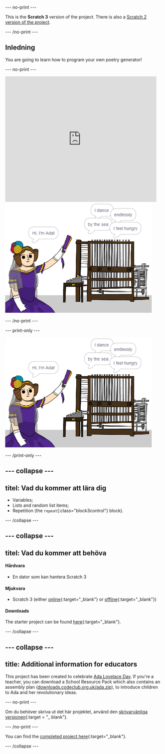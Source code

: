 \--- no-print \---

This is the **Scratch 3** version of the project. There is also a [Scratch 2 version of the project](https://projects.raspberrypi.org/en/projects/poetry-generator-scratch2).

\--- /no-print \---

## Inledning

You are going to learn how to program your own poetry generator!

\--- no-print \---

<div class="scratch-preview">
  <iframe allowtransparency="true" width="485" height="402" src="https://scratch.mit.edu/projects/embed/77844926/?autostart=false" frameborder="0" scrolling="no"></iframe>
  <img src="images/poetry-final.png">
</div>

\--- /no-print \---

\--- print-only \---

![game screenshot](images/poetry-final.png)

\--- /print-only \---

## \--- collapse \---

## titel: Vad du kommer att lära dig

+ Variables;
+ Lists and random list items;
+ Repetition (the `repeat`{:class="block3control"} block).

\--- /collapse \---

## \--- collapse \---

## titel: Vad du kommer att behöva

#### Hårdvara

+ En dator som kan hantera Scratch 3

#### Mjukvara

+ Scratch 3 (either [online](http://rpf.io/scratchon){:target="_blank"} or [offline](http://rpf.io/scratchoff){:target="_blank"})

#### Downloads

The starter project can be found [here](http://rpf.io/p/en/poetry-generator-go){:target="_blank"}.

\--- /collapse \---

## \--- collapse \---

## title: Additional information for educators

This project has been created to celebrate [Ada Lovelace Day](https://findingada.com). If you're a teacher, you can download a School Resource Pack which also contains an assembly plan ([downloads.codeclub.org.uk/ada.zip](http://downloads.codeclub.org.uk/ada.zip)), to introduce children to Ada and her revolutionary ideas.

\--- no-print \---

Om du behöver skriva ut det här projektet, använd den [skrivarvänliga versionen](https://projects.raspberrypi.org/en/projects/poetry-generator/print){:target = "_ blank"}.

\--- /no-print \---

You can find the [completed project here](http://rpf.io/p/en/poetry-generator-get){:target="_blank"}.

\--- /collapse \---